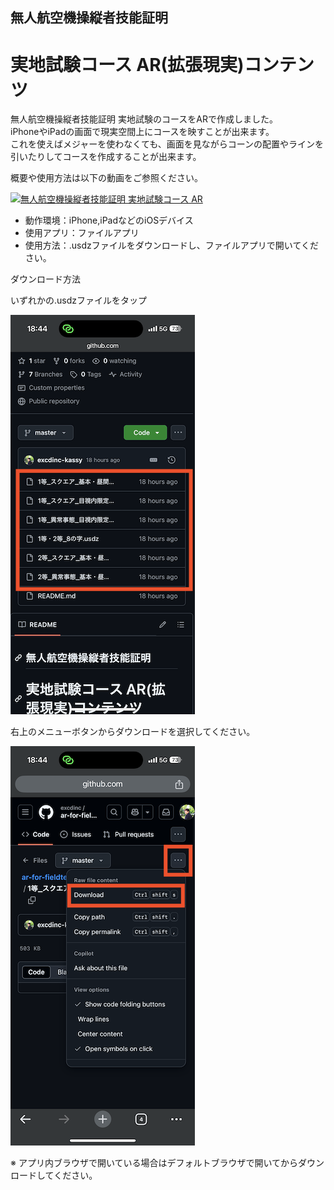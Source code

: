 ## 無人航空機操縦者技能証明 
# 実地試験コース AR(拡張現実)コンテンツ
 
無人航空機操縦者技能証明 実地試験のコースをARで作成しました。  
iPhoneやiPadの画面で現実空間上にコースを映すことが出来ます。  
これを使えばメジャーを使わなくても、画面を見ながらコーンの配置やラインを引いたりしてコースを作成することが出来ます。  
 
概要や使用方法は以下の動画をご参照ください。  


[![無人航空機操縦者技能証明 実地試験コース AR](http://img.youtube.com/vi/w9anxjQpvg0/0.jpg)](https://youtu.be/w9anxjQpvg0)

* 動作環境：iPhone,iPadなどのiOSデバイス
* 使用アプリ：ファイルアプリ
* 使用方法：.usdzファイルをダウンロードし、ファイルアプリで開いてください。

ダウンロード方法

いずれかの.usdzファイルをタップ

![画像の説明](images/ar_1.png)



右上のメニューボタンからダウンロードを選択してください。

![画像の説明](images/ar_2.png)


※ アプリ内ブラウザで開いている場合はデフォルトブラウザで開いてからダウンロードしてください。
